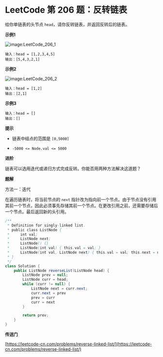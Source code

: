 # LeetCode 第 206 题：反转链表

给你单链表的头节点 `head`，请你反转链表，并返回反转后的链表。

**示例1**

![image:LeetCode_206_1](https://github.com/TomatoZ7/notes-of-tz/blob/master/DataStructuresAndAlgorithms/leetcode/images/LeetCode_206_1.jpg)

```
输入：head = [1,2,3,4,5]
输出：[5,4,3,2,1]
```

**示例2**

![image:LeetCode_206_2](https://github.com/TomatoZ7/notes-of-tz/blob/master/DataStructuresAndAlgorithms/leetcode/images/LeetCode_206_2.jpg)

```
输入：head = [1,2]
输出：[2,1]
```

**示例3**

```
输入：head = []
输出：[]
```

**提示**

+ 链表中结点的范围是 `[0,5000]`

+ `-5000 <= Node.val <= 5000`

**进阶**

链表可以选用迭代或递归方式完成反转。你能否用两种方法解决这道题？

**题解**

方法一：迭代

在遍历链表时，将当前节点的 `next` 指针改为指向前一个节点。由于节点没有引用其前一个节点，因此必须事先存储其前一个节点。在更改引用之前，还需要存储后一个节点。最后返回新的头引用。

```Java
/**
 * Definition for singly-linked list.
 * public class ListNode {
 *     int val;
 *     ListNode next;
 *     ListNode() {}
 *     ListNode(int val) { this.val = val; }
 *     ListNode(int val, ListNode next) { this.val = val; this.next = next; }
 * }
 */
class Solution {
    public ListNode reverseList(ListNode head) {
        ListNode prev = null;
        ListNode curr = head;
        while (curr != null) {
            ListNode next = curr.next;
            curr.next = prev
            prev = curr
            curr = next
        }

        return prev;
    }
}
```

**传送门**

[https://leetcode-cn.com/problems/reverse-linked-list/](https://leetcode-cn.com/problems/reverse-linked-list/)